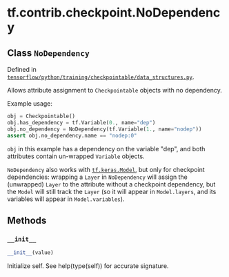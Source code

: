 <div itemscope itemtype="http://developers.google.com/ReferenceObject">
<meta itemprop="name" content="tf.contrib.checkpoint.NoDependency" />
<meta itemprop="property" content="__init__"/>
</div>

# tf.contrib.checkpoint.NoDependency

## Class `NoDependency`





Defined in [`tensorflow/python/training/checkpointable/data_structures.py`](https://www.tensorflow.org/code/tensorflow/python/training/checkpointable/data_structures.py).

Allows attribute assignment to `Checkpointable` objects with no dependency.

Example usage:
```python
obj = Checkpointable()
obj.has_dependency = tf.Variable(0., name="dep")
obj.no_dependency = NoDependency(tf.Variable(1., name="nodep"))
assert obj.no_dependency.name == "nodep:0"
```

`obj` in this example has a dependency on the variable "dep", and both
attributes contain un-wrapped `Variable` objects.

`NoDependency` also works with <a href="../../../tf/keras/Model.md"><code>tf.keras.Model</code></a>, but only for checkpoint
dependencies: wrapping a `Layer` in `NoDependency` will assign the (unwrapped)
`Layer` to the attribute without a checkpoint dependency, but the `Model` will
still track the `Layer` (so it will appear in `Model.layers`, and its
variables will appear in `Model.variables`).

## Methods

<h3 id="__init__"><code>__init__</code></h3>

``` python
__init__(value)
```

Initialize self.  See help(type(self)) for accurate signature.



